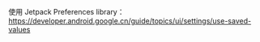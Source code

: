
使用 Jetpack Preferences library：https://developer.android.google.cn/guide/topics/ui/settings/use-saved-values
